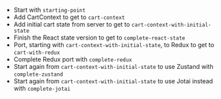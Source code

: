 - Start with `starting-point`
- Add CartContext to get to `cart-context`
- Add initial cart state from server to get to `cart-context-with-initial-state`
- Finish the React state version to get to `complete-react-state`
- Port, starting with `cart-context-with-initial-state`, to Redux to get to `cart-with-redux`
- Complete Redux port with `complete-redux`
- Start again from `cart-context-with-initial-state` to use Zustand with `complete-zustand`
- Start again from `cart-context-with-initial-state` to use Jotai instead with `complete-jotai`
